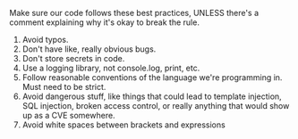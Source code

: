 Make sure our code follows these best practices, UNLESS there's a comment explaining why it's okay to break the rule.

1. Avoid typos.
2. Don't have like, really obvious bugs.
3. Don't store secrets in code.
4. Use a logging library, not console.log, print, etc.
5. Follow reasonable conventions of the language we're programming in. Must need to be strict.
6. Avoid dangerous stuff, like things that could lead to template injection, SQL injection, broken access control, or really anything that would show up as a CVE somewhere.
7. Avoid white spaces between brackets and expressions

